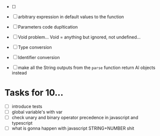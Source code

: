 - [ ] 
- [ ] arbitrary expression in default values to the function
- [ ] Parameters code dupltication

- [ ] Void problem... Void = anything but ignored, not undefined...
- [ ] Type conversion
- [ ] Identifier conversion
- [ ] make all the String outputs from the `parse` function return Al objects instead


# Tasks for 10...
- [ ] introduce tests
- [ ] global variable's with var
- [ ] check unary and binary operator precedence in javascript and typescript
- [ ] what is gonna happen with javascript STRING+NUMBER shit
